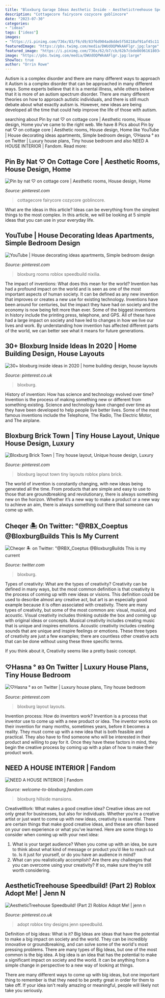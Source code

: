 ```yaml
---
title: "Bloxburg Garage Ideas Aesthetic Inside - Aesthetictreehouse Speedbuild! (part 2) Roblox Adopt Me!"
description: "Cottagecore fairycore cozycore goblincore"
date: "2023-07-30"
categories:
- "ideas"
tags: ["ideas"]
images:
- "https://i.pinimg.com/736x/83/f6/d9/83f6d904ad6dde5f58218af91af45c11.jpg"
featuredImage: "https://pbs.twimg.com/media/DWUdOQPWkAAFlgr.jpg:large"
featured_image: "https://i.pinimg.com/736x/62/b7/cb/62b7cbde86961618034534d8b8916575.jpg"
image: "https://pbs.twimg.com/media/DWUdOQPWkAAFlgr.jpg:large"
ShowToc: true
author: "Orrin Rowe"
---
```



Autism is a complex disorder and there are many different ways to approach it
Autism is a complex disorder that can be approached in many different ways. Some experts believe that it is a mental illness, while others believe that it is more of an autism spectrum disorder. There are many different theories on how to approach autistic individuals, and there is still much debate about what exactly autism is. However, new ideas are being developed all the time that could help improve the life of those with autism.

	

		
searching about Pin by nat ♡ on cottage core | Aesthetic rooms, House design, Home you've came to the right web. We have 8 Pics about Pin by nat ♡ on cottage core | Aesthetic rooms, House design, Home like YouTube | House decorating ideas apartments, Simple bedroom design, ♡Hasna ° 𐐪𐑂 on Twitter | Luxury house plans, Tiny house bedroom and also NEED A HOUSE INTERIOR | Fandom. Read more:
		
    
## Pin By Nat ♡ On Cottage Core | Aesthetic Rooms, House Design, Home

<img loading=lazy src="https://i.pinimg.com/736x/62/b7/cb/62b7cbde86961618034534d8b8916575.jpg" onerror="this.onerror=null;this.src='https://tse4.mm.bing.net/th?id=OIP.9u5-hpbvzAP0ZqvVgygC6gHaIl&amp;pid=15.1';" alt="Pin by nat ♡ on cottage core | Aesthetic rooms, House design, Home">

_Source: pinterest.com_

>cottagecore fairycore cozycore goblincore. 

	

What are the ideas in this article?
Ideas can be everything from the simplest things to the most complex. In this article, we will be looking at 5 simple ideas that you can use in your everyday life.

    
## YouTube | House Decorating Ideas Apartments, Simple Bedroom Design

<img loading=lazy src="https://i.pinimg.com/736x/83/f6/d9/83f6d904ad6dde5f58218af91af45c11.jpg" onerror="this.onerror=null;this.src='https://tse4.mm.bing.net/th?id=OIP.aeyH6epupUmRT7gnR7o3RgHaEK&amp;pid=15.1';" alt="YouTube | House decorating ideas apartments, Simple bedroom design">

_Source: pinterest.com_

>bloxburg rooms roblox speedbuild nixilia. 

	

The impact of inventions: What does this mean for the world?
Invention has had a profound impact on the world and is seen as one of the most important aspects of human society. It can be defined as any new invention that improves or creates a new use for existing technology. Inventions have been around for centuries, but the impact they have had on society and the economy is now being felt more than ever. Some of the biggest inventions in history include the printing press, telephone, and GPS. All of these have had a large impact on society and have led to changes in how we live our lives and work. By understanding how invention has affected different parts of the world, we can better see what it means for future generations.

    
## 30+ Bloxburg Inside Ideas In 2020 | Home Building Design, House Layouts

<img loading=lazy src="https://i.pinimg.com/474x/70/7d/fb/707dfb09377521703b999752a35ff7ec.jpg" onerror="this.onerror=null;this.src='https://tse3.mm.bing.net/th?id=OIP.TqTBTrxjorrIEroT9NSlvAAAAA&amp;pid=15.1';" alt="30+ bloxburg inside ideas in 2020 | home building design, house layouts">

_Source: pinterest.co.uk_

>bloxburg. 

	

History of invention: How has science and technology evolved over time?
Invention is the process of making something new or different from something existing. Science and technology have changed over time as they have been developed to help people live better lives. Some of the most famous inventions include the Telephone, The Radio, The Electric Motor, and The airplane.

    
## Bloxburg Brick Town | Tiny House Layout, Unique House Design, Luxury

<img loading=lazy src="https://i.pinimg.com/736x/a3/c1/ed/a3c1edffe08396560b76db0906c76d62.jpg" onerror="this.onerror=null;this.src='https://tse3.mm.bing.net/th?id=OIP.DujUDCf0R4DNGI7SIVnFswHaEY&amp;pid=15.1';" alt="Bloxburg Brick Town | Tiny house layout, Unique house design, Luxury">

_Source: pinterest.com_

>bloxburg layout town tiny layouts roblox plans brick. 

	

The world of invention is constantly changing, with new ideas being generated all the time. From products that are simple and easy to use to those that are groundbreaking and revolutionary, there is always something new on the horizon. Whether it’s a new way to make a product or a new way to achieve an aim, there is always something out there that someone can come up with.

    
## Cheqer 🏝 On Twitter: &quot;@RBX_Coeptus @BloxburgBuilds This Is My Current

<img loading=lazy src="https://pbs.twimg.com/media/DWUdOQPWkAAFlgr.jpg:large" onerror="this.onerror=null;this.src='https://tse3.mm.bing.net/th?id=OIP.-vIzbdRQ4RREqvZhEaDGowHaCy&amp;pid=15.1';" alt="Cheqer 🏝 on Twitter: &quot;@RBX_Coeptus @BloxburgBuilds This is my current">

_Source: twitter.com_

>bloxburg. 

	

Types of creativity: What are the types of creativity?
Creativity can be defined in many ways, but the most common definition is that creativity is the process of coming up with new ideas or visions. This definition could be used to describe almost any creative act, but art is an especially good example because it is often associated with creativity.
There are many types of creativity, but some of the most common are: visual, musical, and acoustic. Visual creativity includes thinking outside the box and coming up with original ideas or concepts. Musical creativity includes creating music that is unique and inspires emotions. Acoustic creativity includes creating sounds that are unique and inspire feelings or emotions. These three types of creativity are just a few examples; there are countless other creative acts that can be done without using these three specific terms.

If you think about it, Creativity seems like a pretty basic concept.

    
## ♡Hasna ° 𐐪𐑂 On Twitter | Luxury House Plans, Tiny House Bedroom

<img loading=lazy src="https://i.pinimg.com/736x/fb/c2/bf/fbc2bfac3b801627a880e510a49a3562.jpg" onerror="this.onerror=null;this.src='https://tse1.mm.bing.net/th?id=OIP.B9N9eiPcFgP_aVrC9j-wXAHaDz&amp;pid=15.1';" alt="♡Hasna ° 𐐪𐑂 on Twitter | Luxury house plans, Tiny house bedroom">

_Source: pinterest.com_

>bloxburg layout layouts. 

	

Invention process: How do inventors work?
Invention is a process that inventor use to come up with a new product or idea. The inventor works on their invention for many months, sometimes years, before it becomes a reality. They must come up with a new idea that is both feasible and practical. They also have to find someone who will be interested in their product and willing to pay for it. Once they have these factors in mind, they begin the creative process by coming up with a plan of how to make their product work.

    
## NEED A HOUSE INTERIOR | Fandom

<img loading=lazy src="https://static.wikia.nocookie.net/f193db59-65f6-4279-97bc-b032e4c6a1c8" onerror="this.onerror=null;this.src='https://tse4.mm.bing.net/th?id=OIP.mCegcaUxGZDLTVItSukifAHaEK&amp;pid=15.1';" alt="NEED A HOUSE INTERIOR | Fandom">

_Source: welcome-to-bloxburg.fandom.com_

>bloxburg hillside mansions. 

	

CreativeWork: What makes a good creative idea?
Creative ideas are not only great for businesses, but also for individuals. Whether you’re a creative artist or just want to come up with new ideas, creativity is essential. There are certain things that make good creative ideas, and these are often based on your own experience or what you’ve learned. Here are some things to consider when coming up with your next idea: 
1) What is your target audience? When you come up with an idea, be sure to think about what kind of message or product you’d like to reach out to. Is it just for yourself, or do you have an audience in mind? 
2) What can you realistically accomplish? Are there any challenges that you can overcome using your creativity? If so, make sure they’re still worth considering.

    
## AestheticTreehouse Speedbuild! (Part 2) Roblox Adopt Me! | Jenn N

<img loading=lazy src="https://i.pinimg.com/736x/2e/c4/e1/2ec4e1e6dd46cfebb6904262e39a9d66.jpg" onerror="this.onerror=null;this.src='https://tse2.mm.bing.net/th?id=OIP.xbVr8PnB6NxaNK745gL0XQHaEK&amp;pid=15.1';" alt="AestheticTreehouse Speedbuild! (Part 2) Roblox Adopt Me! | jenn n">

_Source: pinterest.co.uk_

>adopt roblox tiny designs jenn speedbuild. 

	

Definition of big ideas: What is it?
Big Ideas are ideas that have the potential to make a big impact on society and the world. They can be incredibly innovative or groundbreaking, and can solve some of the world's most pressing problems.
There are many types of Big Ideas, but one of the most common is the big idea. A big idea is an idea that has the potential to make a significant impact on society and the world. It can be anything from a simple change in perspective to a new way of looking at things.

There are many different ways to come up with big ideas, but one important thing to remember is that they need to be pretty great in order for them to take off. If your idea isn't really amazing or meaningful, people will likely not take you seriously.

